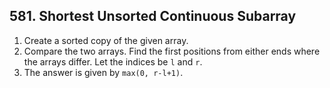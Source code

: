 ## 581. Shortest Unsorted Continuous Subarray

1. Create a sorted copy of the given array.
2. Compare the two arrays. Find the first positions from either ends where the arrays differ. Let the indices be `l` and `r`.
3. The answer is given by `max(0, r-l+1)`.

